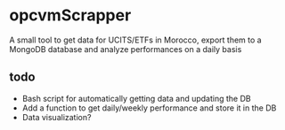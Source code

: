 # opcvmScrapper
A small tool to get data for UCITS/ETFs in Morocco, export them to a MongoDB database and analyze performances on a daily basis

## todo
- Bash script for automatically getting data and updating the DB
- Add a function to get daily/weekly performance and store it in the DB
- Data visualization? 